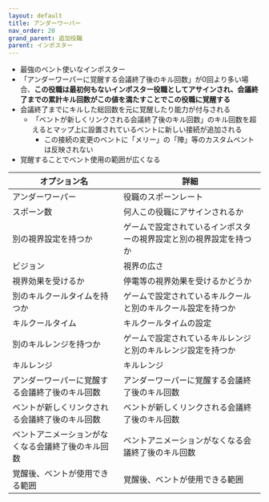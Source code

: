 ```yaml
---
layout: default
title: アンダーワーバー
nav_order: 20
grand_parent: 追加役職
parent: インポスター
---
```


- 最強のベント使いなインポスター
- 「アンダーワーパーに覚醒する会議終了後のキル回数」が0回より多い場合、**この役職は最初何もないインポスター役職としてアサインされ、会議終了までの累計キル回数がこの値を満たすことでこの役職に覚醒する**
- 会議終了までにキルした総回数を元に覚醒したり能力が付与される
  - 「ベントが新しくリンクされる会議終了後のキル回数」のキル回数を超えるとマップ上に設置されているベントに新しい接続が追加される
    - この接続の変更のベントに「メリー」の「陣」等のカスタムベントは反映されない
- 覚醒することでベント使用の範囲が広くなる


|  オプション名 |  詳細  |
| ---- | ---- |
| アンダーワーパー  | 役職のスポーンレート |
|  スポーン数  | 何人この役職にアサインされるか |
|  別の視界設定を持つか  |  ゲームで設定されているインポスターの視界設定と別の視界設定を持つか  |
|  ビジョン  |  視界の広さ  |
|  視界効果を受けるか  |  停電等の視界効果を受けるかどうか  |
|  別のキルクールタイムを持つか  | ゲームで設定されているキルクールと別のキルクール設定を持つか |
|  キルクールタイム  |  キルクールタイムの設定  |
|  別のキルレンジを持つか  |  ゲームで設定されているキルレンジと別のキルレンジ設定を持つか  |
|  キルレンジ  |  キルレンジ  |
| アンダーワーパーに覚醒する会議終了後のキル回数  | アンダーワーパーに覚醒する会議終了後のキル回数　|
| ベントが新しくリンクされる会議終了後のキル回数 | ベントが新しくリンクされる会議終了後のキル回数  |
| ベントアニメーションがなくなる会議終了後のキル回数 | ベントアニメーションがなくなる会議終了後のキル回数 |
| 覚醒後、ベントが使用できる範囲 | 覚醒後、ベントが使用できる範囲 |